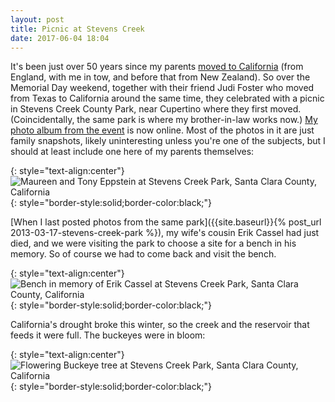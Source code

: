 ```yaml
---
layout: post
title: Picnic at Stevens Creek
date: 2017-06-04 18:04
---
```

It's been just over 50 years since my parents [moved to California](http://www.maureeneppstein.com/mve_journal/?p=1545) (from England, with me in tow, and before that from New Zealand). So over the Memorial Day weekend, together with their friend Judi Foster who moved from Texas to California around the same time, they celebrated with a picnic in Stevens Creek County Park, near Cupertino where they first moved. (Coincidentally, the same park is where my brother-in-law works now.) [My photo album from the event](http://www.ics.uci.edu/~eppstein/pix/stevenscreek/) is now online. Most of the photos in it are just family snapshots, likely uninteresting unless you're one of the subjects, but I should at least include one here of my parents themselves:

{: style="text-align:center"}
![Maureen and Tony Eppstein at Stevens Creek Park, Santa Clara County, California](http://www.ics.uci.edu/~eppstein/pix/stevenscreek/MaureenAndTony1-m.jpg){: style="border-style:solid;border-color:black;"}

[When I last posted photos from the same park]({{site.baseurl}}{% post_url 2013-03-17-stevens-creek-park %}), my wife's cousin Erik Cassel had just died, and we were visiting the park to choose a site for a bench in his memory.
So of course we had to come back and visit the bench.

{: style="text-align:center"}
![Bench in memory of Erik Cassel at Stevens Creek Park, Santa Clara County, California](http://www.ics.uci.edu/~eppstein/pix/stevenscreek/EriksBench2-m.jpg){: style="border-style:solid;border-color:black;"}

California's drought broke this winter, so the creek and the reservoir that feeds it were full. The buckeyes were in bloom:

{: style="text-align:center"}
![Flowering Buckeye tree at Stevens Creek Park, Santa Clara County, California](http://www.ics.uci.edu/~eppstein/pix/stevenscreek/Buckeye-m.jpg){: style="border-style:solid;border-color:black;"}